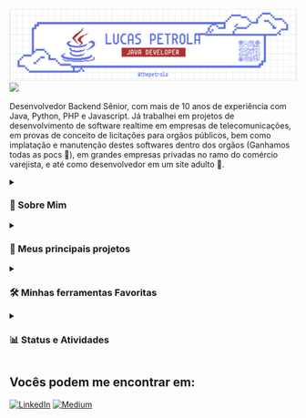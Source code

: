 ![MasterHead](./thePetrolaBanner.png)
![](https://komarev.com/ghpvc/?username=thePetrola&style=for-the-badge)

Desenvolvedor Backend Sênior, com mais de 10 anos de experiência com Java, Python, PHP e Javascript. Já trabalhei em projetos de desenvolvimento de software realtime em empresas de telecomunicações,
em provas de conceito de licitações para orgãos públicos, bem como implatação e manutenção destes softwares dentro dos orgãos (Ganhamos todas as pocs 🤭),
em grandes empresas privadas no ramo do comércio varejista, e até como desenvolvedor em um site adulto 🤌.

<details>
  <summary><h3>📖 Sobre Mim</h3></summary>

- 👀 **Desenvolvedor Backend Sênior**.
- 👩‍💻 **Desenvolvedor Backend Java** na [Zello Tecnologia](https://www.zello.tec.br/).
- 📖 Voluntário na **Fábrica de Monstros** como **Mentor de Ciência de dados com Qlik** na [Zello Tecnologia](https://www.zello.tec.br/).
- 🫀 Apaixonado pelo meu trabalho e pela minha carreira!
- 🖨 Entusiasta em **impressões 3D** e **automação**!
- 📘 Atualmente focado em projetos com **Agentes de IA** e **DevOps**.
- 📊 Cientista de dados certificado **Qlik**.
- 🐧 **Linux** Lover.

</details>

<details>
  <summary><h3>📘 Meus principais projetos</h3></summary>

  [![Readme Card](https://github-readme-stats.vercel.app/api/pin/?username=thePetrola&repo=tourettevim.java)](https://github.com/anuraghazra/github-readme-stats)
  [![Readme Card](https://github-readme-stats.vercel.app/api/pin/?username=thePetrola&repo=jsf-webapp-initial)](https://github.com/anuraghazra/github-readme-stats)
  [![Readme Card](https://github-readme-stats.vercel.app/api/pin/?username=thePetrola&repo=teste-mirante-cidades-backend)](https://github.com/anuraghazra/github-readme-stats)
</details>

<details>
  <summary><h3>🛠️ Minhas ferramentas Favoritas</h3></summary>
  
  #### 👨‍💻 Linguagens de programação e marcação
  ![Java](https://img.shields.io/badge/java-%23ED8B00.svg?style=for-the-badge&logo=openjdk&logoColor=white)
  ![PHP](https://img.shields.io/badge/php-%23777BB4.svg?style=for-the-badge&logo=php&logoColor=white)
  ![Lua](https://img.shields.io/badge/lua-%232C2D72.svg?style=for-the-badge&logo=lua&logoColor=white)
  ![Markdown](https://img.shields.io/badge/markdown-%23000000.svg?style=for-the-badge&logo=markdown&logoColor=white)

  #### 🧰 Frameworks and Libraries
  ![Spring](https://img.shields.io/badge/spring-%236DB33F.svg?style=for-the-badge&logo=spring&logoColor=white)
  ![JavaFX](https://img.shields.io/badge/javafx-%23FF0000.svg?style=for-the-badge&logo=javafx&logoColor=white)
  ![EJS](https://img.shields.io/badge/ejs-%23B4CA65.svg?style=for-the-badge&logo=ejs&logoColor=black)
  ![Thymeleaf](https://img.shields.io/badge/Thymeleaf-%23005C0F.svg?style=for-the-badge&logo=Thymeleaf&logoColor=white)
  ![Laravel](https://img.shields.io/badge/laravel-%23FF2D20.svg?style=for-the-badge&logo=laravel&logoColor=white)
  ![Code-Igniter](https://img.shields.io/badge/CodeIgniter-%23EF4223.svg?style=for-the-badge&logo=codeIgniter&logoColor=white)
  ![Hibernate](https://img.shields.io/badge/Hibernate-59666C?style=for-the-badge&logo=Hibernate&logoColor=white)
  ![Sequelize](https://img.shields.io/badge/Sequelize-52B0E7?style=for-the-badge&logo=Sequelize&logoColor=white)
  
  #### 🗄️ Databases e Hosting
  ![Oracle](https://img.shields.io/badge/Oracle-F80000?style=for-the-badge&logo=oracle&logoColor=white)
  ![Postgres](https://img.shields.io/badge/postgres-%23316192.svg?style=for-the-badge&logo=postgresql&logoColor=white)
  ![Redis](https://img.shields.io/badge/redis-%23DD0031.svg?style=for-the-badge&logo=redis&logoColor=white)
  ![SQLite](https://img.shields.io/badge/sqlite-%2307405e.svg?style=for-the-badge&logo=sqlite&logoColor=white)
  ![Firebase](https://img.shields.io/badge/firebase-a08021?style=for-the-badge&logo=firebase&logoColor=ffcd34)
  ![Github Pages](https://img.shields.io/badge/github%20pages-121013?style=for-the-badge&logo=github&logoColor=white)
  ![AWS](https://img.shields.io/badge/AWS-%23FF9900.svg?style=for-the-badge&logo=amazon-aws&logoColor=white)
  ![Apache Tomcat](https://img.shields.io/badge/apache%20tomcat-%23F8DC75.svg?style=for-the-badge&logo=apache-tomcat&logoColor=black)
  ![Jenkins](https://img.shields.io/badge/jenkins-%232C5263.svg?style=for-the-badge&logo=jenkins&logoColor=white)
  ![Nginx](https://img.shields.io/badge/nginx-%23009639.svg?style=for-the-badge&logo=nginx&logoColor=white)
  ![Apache](https://img.shields.io/badge/apache-%23D42029.svg?style=for-the-badge&logo=apache&logoColor=white)

  #### 💻 Editores e ferramentas
  ![Vim](https://img.shields.io/badge/VIM-%2311AB00.svg?style=for-the-badge&logo=vim&logoColor=white)
  ![Neovim](https://img.shields.io/badge/NeoVim-%2357A143.svg?&style=for-the-badge&logo=neovim&logoColor=white)
  ![Eclipse](https://img.shields.io/badge/Eclipse-FE7A16.svg?style=for-the-badge&logo=Eclipse&logoColor=white)
  ![IntelliJ IDEA](https://img.shields.io/badge/IntelliJIDEA-000000.svg?style=for-the-badge&logo=intellij-idea&logoColor=white)
  ![PhpStorm](https://img.shields.io/badge/phpstorm-143?style=for-the-badge&logo=phpstorm&logoColor=black&color=black&labelColor=darkorchid)
  ![Jira](https://img.shields.io/badge/jira-%230A0FFF.svg?style=for-the-badge&logo=jira&logoColor=white)
  ![Postman](https://img.shields.io/badge/Postman-FF6C37?style=for-the-badge&logo=postman&logoColor=white)
  ![Docker](https://img.shields.io/badge/docker-%230db7ed.svg?style=for-the-badge&logo=docker&logoColor=white)
  ![Confluence](https://img.shields.io/badge/confluence-%23172BF4.svg?style=for-the-badge&logo=confluence&logoColor=white)

  #### 🐧 Sistemas Operacionais (Distros Linux pq eu sou pop)
  ![Linux](https://img.shields.io/badge/Linux-FCC624?style=for-the-badge&logo=linux&logoColor=black)
  ![Arch](https://img.shields.io/badge/Arch%20Linux-1793D1?logo=arch-linux&logoColor=fff&style=for-the-badge)
  ![Debian](https://img.shields.io/badge/Debian-D70A53?style=for-the-badge&logo=debian&logoColor=white)
  ![Linux Mint](https://img.shields.io/badge/Linux%20Mint-87CF3E?style=for-the-badge&logo=Linux%20Mint&logoColor=white)
  ![Manjaro](https://img.shields.io/badge/Manjaro-35BF5C?style=for-the-badge&logo=Manjaro&logoColor=white)
  ![openSUSE](https://img.shields.io/badge/openSUSE-%2364B345?style=for-the-badge&logo=openSUSE&logoColor=white)
  ![Pop!\_OS](https://img.shields.io/badge/Pop!_OS-48B9C7?style=for-the-badge&logo=Pop!_OS&logoColor=white)
  ![Fedora](https://img.shields.io/badge/Fedora-294172?style=for-the-badge&logo=fedora&logoColor=white)
</details>

<details>
  <summary><h3>📊 Status e Atividades</h3></summary>

  ### 🔥 Status de atividades
  [![GitHub Streak](https://streak-stats.demolab.com/?user=thePetrola&theme=graywhite)](https://git.io/streak-stats)

  ### 💻 GitHub Profile Status
  <div>
      <img src="https://github-readme-stats.vercel.app/api?username=thePetrola&show_icons=true&line_height=20&hide_border=true" width="440"/>
      <img src="https://github-readme-stats.vercel.app/api/top-langs/?username=thePetrola&layout=compact&" width="313" />
      <img src="https://github-readme-activity-graph.vercel.app/graph?username=thePetrola&theme=github" width="600" />
  </div>
  <br />
  
  <strong>Nota:</strong> As principais linguagens são apenas uma métrica das linguagens em que consiste meu código público e não reflete experiência ou nível de habilidade.

</details>

  
## Vocês podem me encontrar em:
<a href="https://www.linkedin.com/in/lucas-petrola/">![LinkedIn](https://img.shields.io/badge/linkedin-%230077B5.svg?style=for-the-badge&logo=linkedin&logoColor=white)</a>
<a href="https://medium.com/@petrolalucas">![Medium](https://img.shields.io/badge/Medium-12100E?style=for-the-badge&logo=medium&logoColor=white)</a>
